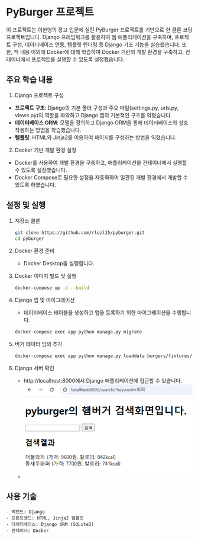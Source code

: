 # PyBurger 프로젝트
이 프로젝트는 이한영의 장고 입문에 실린 PyBurger 프로젝트를 기반으로 한 클론 코딩 프로젝트입니다.
Django 프레임워크를 활용하여 웹 애플리케이션을 구축하며, 프로젝트 구성, 데이터베이스 연동, 템플릿 렌더링 등 Django 기초 기능을 실습했습니다.
또한, 책 내용 이외에 Docker에 대해 학습하여 Docker 기반의 개발 환경을 구축하고, 컨테이너에서 프로젝트를 실행할 수 있도록 설정했습니다.

## 주요 학습 내용
1. Django 프로젝트 구성
- **프로젝트 구조**: Django의 기본 폴더 구성과 주요 파일(settings.py, urls.py, views.py)의 역할을 파악하고 Django 앱의 기본적인 구조를 익혔습니다.
- **데이터베이스 ORM**: 모델을 정의하고 Django ORM을 통해 데이터베이스와 상호작용하는 방법을 학습했습니다.
- **템플릿**: HTML와 Jinja2를 이용하여 페이지를 구성하는 방법을 익혔습니다.

2. Docker 기반 개발 환경 설정
- Docker를 사용하여 개발 환경을 구축하고, 애플리케이션을 컨테이너에서 실행할 수 있도록 설정했습니다. 
- Docker Compose로 필요한 설정을 자동화하여 일관된 개발 환경에서 개발할 수 있도록 하였습니다.

## 설정 및 실행
1. 저장소 클론
    ``` bash
    git clone https://github.com/rlozl15/pyburger.git
    cd pyburger
    ```

2. Docker 환경 준비
   - Docker Desktop을 실행합니다.

3. Docker 이미지 빌드 및 실행
    ``` bash
    docker-compose up -d --build
    ```

4. Django 앱 및 마이그레이션
   - 데이터베이스 테이블을 생성하고 앱을 등록하기 위한 마이그레이션을 수행합니다.
    ``` bash
    docker-compose exec app python manage.py migrate
    ```

5. 버거 데이터 임의 추가
    ``` bash
    docker-compose exec app python manage.py loaddata burgers/fixtures/burgers.json
    ```

6. Django 서버 확인
   - http://localhost:8000에서 Django 애플리케이션에 접근할 수 있습니다.
   ![img.png](static/img.png)
   - 

## 사용 기술
    - 백엔드: Django
    - 프론트엔드: HTML, Jinja2 템플릿
    - 데이터베이스: Django ORM (SQLite3)
    - 컨테이너: Docker